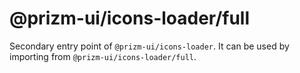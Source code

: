 # @prizm-ui/icons-loader/full

Secondary entry point of `@prizm-ui/icons-loader`. It can be used by importing from `@prizm-ui/icons-loader/full`.
